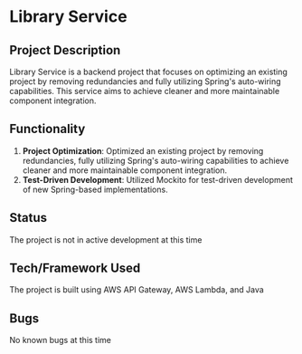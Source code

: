# Library Service

## Project Description
Library Service is a backend project that focuses on optimizing an existing project by removing redundancies and fully utilizing Spring's auto-wiring capabilities. This service aims to achieve cleaner and more maintainable component integration.

## Functionality
1. **Project Optimization**: Optimized an existing project by removing redundancies, fully utilizing Spring's auto-wiring capabilities to achieve cleaner and more maintainable component integration.
2. **Test-Driven Development**: Utilized Mockito for test-driven development of new Spring-based implementations.

## Status
The project is not in active development at this time

## Tech/Framework Used
The project is built using AWS API Gateway, AWS Lambda, and Java

## Bugs
No known bugs at this time

